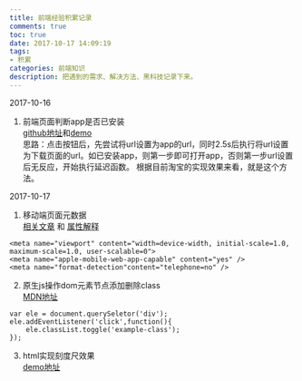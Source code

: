 ```yaml
---
title: 前端经验积累记录
comments: true
toc: true
date: 2017-10-17 14:09:19
tags: 
- 积累
categories: 前端知识
description: 把遇到的需求、解决方法、黑科技记录下来。
---
```

2017-10-16
1. 前端页面判断app是否已安装  
[github地址](https://github.com/pod4g/tool/wiki/%E5%85%B3%E4%BA%8E%E5%9C%A8%E6%B5%8F%E8%A7%88%E5%99%A8%E4%B8%AD%E5%88%A4%E6%96%AD%E6%98%AF%E5%90%A6%E5%AE%89%E8%A3%85app)和[demo](http://t.diaox2.com/view/test/openinapp/openinapp.html)  
思路：点击按钮后，先尝试将url设置为app的url，同时2.5s后执行将url设置为下载页面的url。如已安装app，则第一步即可打开app，否则第一步url设置后无反应，开始执行延迟函数。
根据目前淘宝的实现效果来看，就是这个方法。  

2017-10-17
1. 移动端页面元数据<meta>  
[相关文章](http://www.w3cplus.com/mobile/mobile-terminal-refactoring-create-page.html) 和
[属性解释](http://www.cnblogs.com/gaoxue/p/4080886.html)
```
<meta name="viewport" content="width=device-width, initial-scale=1.0, maximum-scale=1.0, user-scalable=0">
<meta name="apple-mobile-web-app-capable" content="yes" />
<meta name="format-detection"content="telephone=no" />
```
2. 原生js操作dom元素节点添加删除class  
[MDN地址](https://developer.mozilla.org/zh-CN/docs/Web/API/Element/classList)  
```
var ele = document.querySeletor('div');
ele.addEventListener('click',function(){
    ele.classList.toggle('example-class');
});
```
3. html实现刻度尺效果  
[demo地址](http://www.17sucai.com/pins/22120.html)